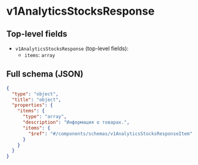 # v1AnalyticsStocksResponse

## Top-level fields
- `v1AnalyticsStocksResponse` (top-level fields):
  - `items`: `array`

## Full schema (JSON)
```json
{
  "type": "object",
  "title": "object",
  "properties": {
    "items": {
      "type": "array",
      "description": "Информация о товарах.",
      "items": {
        "$ref": "#/components/schemas/v1AnalyticsStocksResponseItem"
      }
    }
  }
}
```
